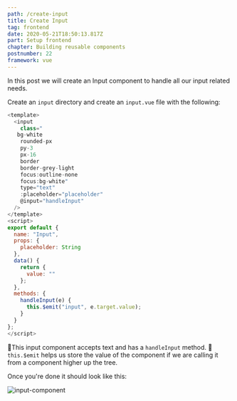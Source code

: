 ```yaml
---
path: /create-input
title: Create Input
tag: frontend
date: 2020-05-21T18:50:13.817Z
part: Setup frontend
chapter: Building reusable components
postnumber: 22
framework: vue
---
```


In this post we will create an Input component to handle all our input related needs.

Create an `input` directory and create an `input.vue` file with the following:

```javascript
<template>
  <input
    class="
   bg-white
    rounded-px
    py-3
    px-16
    border
    border-grey-light
    focus:outline-none
    focus:bg-white"
    type="text"
    :placeholder="placeholder"
    @input="handleInput"
  />
</template>
<script>
export default {
  name: "Input",
  props: {
    placeholder: String
  },
  data() {
    return {
      value: ""
    };
  },
  methods: {
    handleInput(e) {
      this.$emit("input", e.target.value);
    }
  }
};
</script>

```

🥤This input component accepts text and has a `handleInput` method.
🥤 `this.$emit` helps us store the value of the component if we are calling it from a component higher up the tree.

Once you're done it should look like this:

![input-component](/uploads/input.png)

